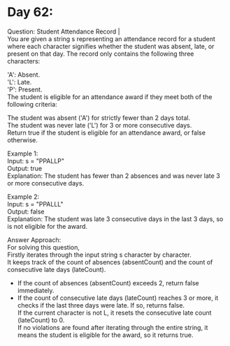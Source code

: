 # Day 62:
Question: Student Attendance Record |<br/>
You are given a string s representing an attendance record for a student where each character signifies whether the student was absent, late, or present on that day. The record only contains the following three characters:<br/>

'A': Absent.<br/>
'L': Late.<br/>
'P': Present.<br/>
The student is eligible for an attendance award if they meet both of the following criteria:<br/>

The student was absent ('A') for strictly fewer than 2 days total.<br/>
The student was never late ('L') for 3 or more consecutive days.<br/>
Return true if the student is eligible for an attendance award, or false otherwise.<br/>

 

Example 1:<br/>
Input: s = "PPALLP"<br/>
Output: true<br/>
Explanation: The student has fewer than 2 absences and was never late 3 or more consecutive days.<br/>

Example 2:<br/>
Input: s = "PPALLL"<br/>
Output: false<br/>
Explanation: The student was late 3 consecutive days in the last 3 days, so is not eligible for the award.<br/>


Answer Approach:<br/>
For solving this question,<br/>
Firstly iterates through the input string s character by character.<br/>
It keeps track of the count of absences (absentCount) and the count of consecutive late days (lateCount).<br/>
   - If the count of absences (absentCount) exceeds 2, return false immediately.<br/>
   - If the count of consecutive late days (lateCount) reaches 3 or more, it checks if the last three days were late. If so, returns false.<br/>
If the current character is not L, it resets the consecutive late count (lateCount) to 0.<br/>
If no violations are found after iterating through the entire string, it means the student is eligible for the award, so it returns true.